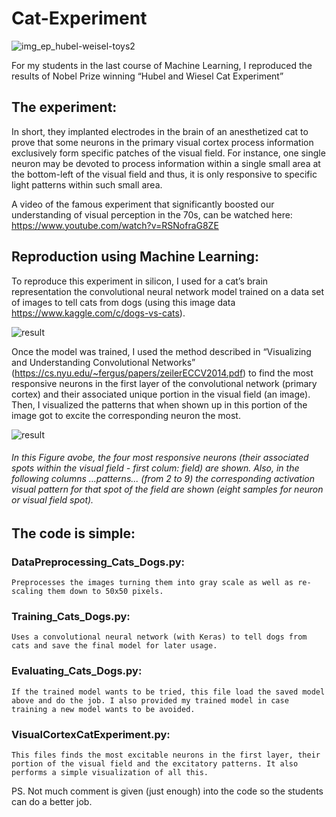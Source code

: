 # Cat-Experiment
![img_ep_hubel-weisel-toys2](https://user-images.githubusercontent.com/38761819/50806715-cbe2b380-12c5-11e9-8b82-42c338770327.jpg)

For my students in the last course of Machine Learning, I reproduced the results of Nobel Prize winning “Hubel and Wiesel Cat Experiment” 

## The experiment: 

In short, they implanted electrodes in the brain of an anesthetized cat to prove that some neurons in the primary visual cortex process information exclusively form specific patches of the visual field. For instance, one single neuron may be devoted to process information within a single small area at the bottom-left of the visual field and thus, it is only responsive to specific light patterns within such small area. 

A video of the famous experiment that significantly boosted our understanding of visual perception in the 70s, can be watched here: 
https://www.youtube.com/watch?v=RSNofraG8ZE

## Reproduction using Machine Learning:

To reproduce this experiment in silicon, I used for a cat’s brain representation the convolutional neural network model trained on a data set of images to tell cats from dogs (using this image data https://www.kaggle.com/c/dogs-vs-cats). 

![result](https://user-images.githubusercontent.com/38761819/50807468-82479800-12c8-11e9-8344-2ba76d3ea454.png)

Once the model was trained, I used the method described in “Visualizing and Understanding Convolutional Networks” (https://cs.nyu.edu/~fergus/papers/zeilerECCV2014.pdf) to find the most responsive neurons in the first layer of the convolutional network (primary cortex) and their associated unique portion in the visual field (an image). Then, I visualized the patterns that when shown up in this portion of the image got to excite the corresponding neuron the most. 

![result](https://user-images.githubusercontent.com/38761819/50806553-3515f700-12c5-11e9-8a17-84278255f52a.png)

###### *In this Figure avobe, the four most responsive neurons (their associated spots within the visual field - first colum: field) are shown. Also, in the following columns ...patterns... (from 2 to 9) the corresponding activation visual pattern for that spot of the field are shown (eight samples for neuron or visual field spot).*

## The code is simple:

### DataPreprocessing_Cats_Dogs.py: 
    Preprocesses the images turning them into gray scale as well as re-scaling them down to 50x50 pixels.

### Training_Cats_Dogs.py: 
    Uses a convolutional neural network (with Keras) to tell dogs from cats and save the final model for later usage. 

### Evaluating_Cats_Dogs.py: 
    If the trained model wants to be tried, this file load the saved model above and do the job. I also provided my trained model in case training a new model wants to be avoided.

### VisualCortexCatExperiment.py: 
    This files finds the most excitable neurons in the first layer, their portion of the visual field and the excitatory patterns. It also performs a simple visualization of all this. 

PS. Not much comment is given (just enough) into the code so the students can do a better job. 

